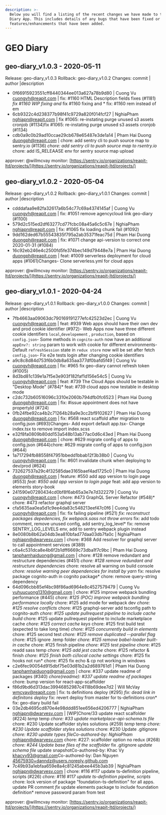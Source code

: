 ```yaml
---
description: >-
  Below you will find a listing of the recent changes we have made to the GEO
  Diary App. This includes details of any bugs that have been fixed or
  features/enhancements that have been added.
---
```


# GEO Diary

## geo-diary\_v1.0.3 - 2020-05-11

Release: geo-diary\_v1.0.3 Rollback: geo-diary\_v1.0.2 Changes: commit \| author \|description

* 0f66915923551cff8440344ee013a627a78b9d80 \| Cuong Vu [cuongvh@reapit.com](mailto:cuongvh@reapit.com) \| fix: \#1160 HTML Description fields fixes \(\#1181\) _fix \#1160 WIP fixing  and_  fix \#1160 fixing  and \* fix: \#1160 rem instead of em
* 6cb9322c4d238377b98f41c9729a820f014fcf27 \| NghiaPham [nghiapn@reapit.com](mailto:nghiapn@reapit.com) \| fix \#1065: re-instating purge unused s3 assets cronjob \(\#1134\)fix \#1065: re-instating purge unused s3 assets cronjob \(\#1134\)
* cdb0a9c0b29ad10ccae29cb678e65487e3de1a14 \| Pham Hai Duong [duongph@reapit.com](mailto:duongph@reapit.com) \| chore: add sentry cli to push source map to sentry.io \(\#1136\) _chore: add sentry cli to push source map to rsentry.io_ chore: add IS\_RELEAASE env for sentry source map upload

approver: @willmcvay monitor: [https://sentry.io/organizations/reapit-ltd/projects/](https://sentry.io/organizations/reapit-ltd/projects/)

## geo-diary\_v1.0.2 - 2020-05-04

Release: geo-diary\_v1.0.2 Rollback: geo-diary\_v1.0.1 Changes: commit \| author \|description

* cdddafaa9e82fa32617a6b54c77c69a4374145af \| Cuong Vu [cuongvh@reapit.com](mailto:cuongvh@reapit.com) \| fix: \#1051 remove agencycloud link geo-diary \(\#1100\)
* 579d2c515ed2df63277cd77fcbc08a45a6c5c67e \| NghiaPham [nghiapn@reapit.com](mailto:nghiapn@reapit.com) \| fix: \#1065 fix loading chunk fail \(\#1092\)
* 9dd162ded67b55543835f795a2ab35371feac75d \| Pham Hai Duong [duongph@reapit.com](mailto:duongph@reapit.com) \| fix: \#1071 change api-version to correct one 2020-01-31 \(\#1084\)
* 16c92eb246e4c2500fd5fe374bec149d79448e7a \| Pham Hai Duong [duongph@reapit.com](mailto:duongph@reapit.com) \| feat: \#1009 serverless deployment for cloud apps \(\#1061\)Changes- Clone serverless.yml for cloud apps

approver: @willmcvay monitor: [https://sentry.io/organizations/reapit-ltd/projects/](https://sentry.io/organizations/reapit-ltd/projects/)

## geo-diary\_v1.0.1 - 2020-04-24

Release: geo-diary\_v1.0.1 Rollback: geo-diary\_v1.0.0 Changes: commit \| author \|description

* 7fb4663aa09063dc790169191277efc42523d2ec \| Cuong Vu [cuongvh@reapit.com](mailto:cuongvh@reapit.com) \| feat: \#939 Web apps should have their own dev and prod cookie identifier \(\#972\)- Web Apps now have three different cookie identifiers `local`,`developement` , `production`, based on `config.json`- Some methods in `cognito-auth` now have an additional `appEnv?: string` param to work with cookie for different environments- Default `refreshSession` state in `redux store` now will be set after fetch `config.json`- Fix e2e tests login after changing cookie identifiers
* a9c8c8d84d753f6b0db8a635aa377df0bafd5f49 \| Cuong Vu [cuongvh@reapit.com](mailto:cuongvh@reapit.com) \| fix: \#965 fix geo-diary cannot refresh token \(\#1005\)
* 8d3bd81c139e1a7f5e3e903f182faf1d156e54c5 \| Cuong Vu [cuongvh@reapit.com](mailto:cuongvh@reapit.com) \| feat: \#739 The Cloud Apps should be testable in "Desktop Mode" \(\#784\)\* feat: \#739 cloud apps now testable in desktop mode
* c2dc732b60516096c3310e2060b794dfb0fc6523 \| Pham Hai Duong [duongph@reapit.com](mailto:duongph@reapit.com) \| fix: \#issue appointment does not have propertyId \(\#724\)
* 0fb24fbe92ca4b2c71264b28a9e3cc2bf9102627 \| Pham Hai Duong [duongph@reapit.com](mailto:duongph@reapit.com) \| fix: \#568 react scaffold after migration to config.json \(\#693\)Changes- Add export default app.tsx- Change index.tsx to remove import index.scss
* e32f8fa0809b80dd153a548b13ab77ac0d6c43ed \| Pham Hai Duong [duongph@reapit.com](mailto:duongph@reapit.com) \| chore: \#629 migrate config of apps to config.json \(\#644\)chore: \#629 migrate config of apps to config.json \(\#644\)
* 1a717294fb88558f47951bbedd1bbab12f3b38b0 \| Cuong Vu [cuongvh@reapit.com](mailto:cuongvh@reapit.com) \| fix: \#601 invalidate chunk when deploying to dev/prod \(\#624\)
* 732627537a29c4f32585dae3165baef4ad1725c0 \| Pham Hai Duong [duongph@reapit.com](mailto:duongph@reapit.com) \| feature: \#550 add app version to login page \(\#553\) _feat: \#550 add app version to login page_ feat: add app version to elements story-book
* 241590e07280434cd0bf8f6ab65a3e7e7d322279 \| Cuong Vu [cuongvh@reapit.com](mailto:cuongvh@reapit.com) \| chore: \#473 GraphQL Server Refactor \(\#548\)\* chore: \#473 refactor graphql server
* cfa5635aa0ea5d1c9ee4da83c548213eef47c0f6 \| Cuong Vu [cuongvh@reapit.com](mailto:cuongvh@reapit.com) \| fix: fix failing pipeline \(\#521\) _fix: reconstruct packages depedencies, fix webpack.sass not throw errors_ fix: add todo comment, remove unused config, add sentry\_log\_level\* fix: remove SENTRY\_LOG\_LEVELS env, add to sentry webpack plugin instead
* 8e0080b8b62a04db3ea810bfad77daa03db7fa0c \| NghiaPham [nghiapn@dwarvesv.com](mailto:nghiapn@dwarvesv.com) \| chore: \#368 Add resolver for graphql server to call appointment services \(\#389\)
* c6a4c531dca8e4b6f2b1dff6669c73dba1f7c9bc \| Pham Hai Duong [tanphamhaiduong@gmail.com](mailto:tanphamhaiduong@gmail.com) \| chore: \#128 remove redundant and restructure dependencies \(\#451\) _chore: \#128 remove redundant and restructure dependencies_ chore: resolve all warning on build console _chore: resolve warning peer dependencies for install by yarn_ fix: resolve package cognito-auth in cognito package\* chore: remove query-string dependency
* 64d096cbb85ef4bc98f86ad6964e8c4527579479 \| Cuong Vu [vuhuucuong1310@gmail.com](mailto:vuhuucuong1310@gmail.com) \| chore: \#125 improve webpack bundling performance \(\#445\) _chore: \#125 \(POC\) improve webpack bundling performance locally_ chore: \#125 add mode for webpack dev _chore: \#125 resolve conflicts_ chore: \#125 graphql-server add tsconfig path to cognito-auth _chore: \#125 update pullrequest pipeline to include cache build_ chore: \#125 update pullrequest pipeline to include marketplace cache _chore: \#125 correct cache keys_ chore: \#125 first build test \(expected to take long time\) _chore: \#125 concurrently build in elements_ chore: \#125 second test _chore: \#125 remove duplicated --parallel flag_ chore: \#125 ignore .temp folder _chore: \#125 remove babel-loader built-in cache_ chore: \#125 finish pipeline _chore: \#125 test pipeline_ chore: \#125 readd sass temp _chore: \#125 add jest cache_ chore: \#125 refactor & finish _chore: \#125 finish both ci/local cache settings_ chore: \#125 fix hooks not run\* chore: \#125 fix echo & cp not working in windows
* c2e6fec90054d915dbf75e03d81b2a2d689761d1 \| Pham Hai Duong [tanphamhaiduong@gmail.com](mailto:tanphamhaiduong@gmail.com) \| chore: \#337 update readme of packages \(\#340\) _chore\(readme\): \#337 update readme of packages_ chore: bump version for react-app-scaffolder
* f86d9bd6d313dac39946852987c4118b69dee7d2 \| Will McVay [wmcvay@reapit.com](mailto:wmcvay@reapit.com) \| fix: ts definitions deploy \(\#295\) _fix: dead link in definitons deploy_ fix: revert deploy from master for ts-definitions cron\* fix: geo-diary build fail
* 03e2db4695cd870e4e98ddd851ee656ed4206777 \| NghiaPham [nghiapn@dwarvesv.com](mailto:nghiapn@dwarvesv.com) \| \[WIP\]Chore/33 update react scalfolder \(\#224\) _temp_ temp _chore: \#33 update marketplace-api-schema.ts file_ chore: \#230 Update scaffolder styles solutions \(\#259\) _temp_ temp _chore: \#230 Update scaffolder styles solutions_ chore: \#230 Update .gitignore _chore: \#230 update types fileCo-authored-by: NghiaPham_ [nghiapn@dwarvesv.com](mailto:nghiapn@dwarvesv.com) chore: \#227: scaffolder option no redux \(\#268\) _chore: \#244 Update base files of the scaffolder_ fix .gitignore _update schema file_ update snapshotCo-authored-by: Khac Vy [khacvy93@gmail.com](mailto:khacvy93@gmail.com)Co-authored-by: Dan Nguyen [45675930+danndz@users.noreply.github.com](mailto:45675930+danndz@users.noreply.github.com)
* 7c49b93a1ebfaa659e8a4c81245abee445b3ab39 \| NghiaPham [nghiapn@dwarvesv.com](mailto:nghiapn@dwarvesv.com) \| chore: \#116 \#117 update ts-definition pipeline, scripts \(\#226\) _chore: \#116 \#117 update ts-definition pipeline, scripts_ chore: lock version of package "foundation-ts-definition" for all apps. update PR comment _fix_ update elements package to include foundation definition\* remove password param from test

approver: @willmcvay monitor: [https://sentry.io/organizations/reapit-ltd/projects/](https://sentry.io/organizations/reapit-ltd/projects/)

